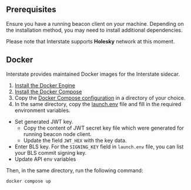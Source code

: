 ## Prerequisites

Ensure you have a running beacon client on your machine. Depending on the installation method, you may need to install additional dependencies.

Please note that Interstate supports **Holesky** network at this moment.

## Docker

Interstate provides maintained Docker images for the Interstate sidecar.

1. [Install the Docker Engine](https://docs.docker.com/engine/install/)
2. [Install the Docker Compose](https://docs.docker.com/compose/install/)
3. Copy the [Docker Compose configuration](https://github.com/interstate-labs/preconf-network/blob/main/validator-operator-setup/holesky/docker-compose.yml) in a directory of your choice.
4. In the same directory, copy the [launch.env](https://github.com/interstate-labs/preconf-network/blob/main/validator-operator-setup/holesky/launch.env) file and fill in the required environment variables.
  - Set generated JWT key.
    - Copy the content of JWT secret key file which were generated for running beacon node client.
    - Update the field `JWT_HEX` with the key data.
  - Enter BLS key.
    For the `SIGNING_KEY` field in `launch.env` file, you can list your BLS commit signing key.
  - Update API env variables

Then, in the same directory, run the following command:
```bash
docker compose up
```
